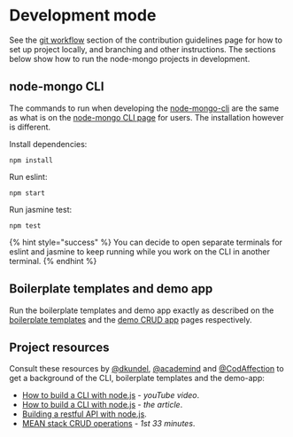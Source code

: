 # Development mode

See the [git workflow](https://code-collabo.gitbook.io/doc/collabo-guidelines/contributing#git-workflow) section of the contribution guidelines page for how to set up project locally, and branching and other instructions. The sections below show how to run the node-mongo projects in development.

## node-mongo CLI

The commands to run when developing the [node-mongo-cli](https://github.com/code-collabo/node-mongo-cli) are the same as what is on the [node-mongo CLI page](https://code-collabo.gitbook.io/node-mongo/) for users. The installation however is different. 

Install dependencies:

```text
npm install
```

Run eslint:

```text
npm start
```

Run jasmine test:

```text
npm test
```

{% hint style="success" %}
You can decide to open separate terminals for eslint and jasmine to keep running while you work on the CLI in another terminal.
{% endhint %}

## Boilerplate templates and demo app

Run the boilerplate templates and demo app exactly as described on the [boilerplate templates](https://code-collabo.gitbook.io/node-mongo/boilerplate-templates) and the [demo CRUD app](https://code-collabo.gitbook.io/node-mongo/demo-crud-app) pages respectively.

## Project resources

Consult these resources by  [@dkundel](https://github.com/dkundel), [@academind](https://github.com/academind) and [@CodAffection](https://github.com/CodAffection) to get a background of the CLI, boilerplate templates and the demo-app:

* [How to build a CLI with node.js](https://youtu.be/s2h28p4s-Xs) - _youTube video_.
* [How to build a CLI with node.js](https://www.twilio.com/blog/how-to-build-a-cli-with-node-js) - _the article_.
* [Building a restful API with node.js](https://academind.com/tutorials/building-a-restful-api-with-nodejs/).
* [MEAN stack CRUD operations](https://youtu.be/UYh6EvpQquw) - _1st 33 minutes_.

